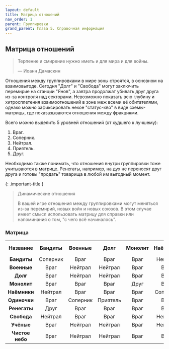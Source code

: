 ```yaml
---
layout: default
title: Матрица отношений
nav_order: 1
parent: Группировки
grand_parent: Глава 5. Справочная информация
---
```


## Матрица отношений

> Терпение и смирение нужно иметь и для мира и для войны.
>
> 	— Иоанн Дамаскин

Отношения между группировками в мире зоны строятся, в основном на взаимовыгоде. Сегодня "Долг" и "Свобода" могут заключить перемирие на станции "Янов", а завтра продолжат убивать друг друга из-за контроля над секторами. Невозможно показать всю глубину и хитросплетения взаимоотношений в зоне меж всеми её обитателями, однако можно зафиксировать некое "статус-кво" в виде схемы-матрицы, где показазываются отношения между фракциями.

Всего можно выделить 5 уровней отношений (от худшего к лучшему):
1. Враг. 
2. Соперник.
3. Нейтрал.
4. Приятель.
5. Друг.

Необходимо также понимать, что отношения внутри группировки тоже учитываются в матрице. Ренегаты, например, на дух не переносят друг друга и готовы "продать" товарища в любой им выгодный момент. 

{: .important-title }
> Динамические отношения
>
> В вашей игре отношения между группировками могут меняться из-за перемирий, новых войн и новых союзов.
> В этом случае имеет смысл использовать матрицу для справки или напоминания о том, "с чего всё начиналось".

### Матрица

|                 	|             	|             	|          	|             	|              	|              	|              	|             	|            	|                 	|
|:---------------:	|:-----------:	|:-----------:	|:--------:	|:-----------:	|:------------:	|:------------:	|:------------:	|:-----------:	|:----------:	|:---------------:	|
|   **Название**  	| **Бандиты** 	| **Военные** 	| **Долг** 	| **Монолит** 	| **Наёмники** 	| **Одиночки** 	| **Ренегаты** 	| **Свобода** 	| **Учёные** 	| **Чистое небо** 	|
|   **Бандиты**   	|   Соперник  	|     Враг    	|   Враг   	|     Враг    	|    Нейтрал   	|     Враг     	|   Приятель   	|   Нейтрал   	|    Враг    	|       Враг      	|
|   **Военные**   	|     Враг    	|   Нейтрал   	|  Нейтрал 	|     Враг    	|     Враг     	|     Враг     	|     Враг     	|     Враг    	|   Нейтрал  	|     Нейтрал     	|
|     **Долг**    	|     Враг    	|   Нейтрал   	|  Нейтрал 	|     Враг    	|     Враг     	|    Нейтрал   	|     Враг     	|     Враг    	|  Приятель  	|     Нейтрал     	|
|   **Монолит**   	|     Враг    	|     Враг    	|   Враг   	|     Друг    	|     Враг     	|     Враг     	|     Враг     	|     Враг    	|    Враг    	|       Враг      	|
|   **Наёмники**  	|   Нейтрал   	|     Враг    	|   Враг   	|     Враг    	|   Соперник   	|     Враг     	|     Враг     	|   Нейтрал   	|   Нейтрал  	|       Враг      	|
|   **Одиночки**  	|     Враг    	|   Соперник  	| Приятель 	|     Враг    	|     Враг     	|   Приятель   	|     Враг     	|   Приятель  	|  Приятель  	|     Нейтрал     	|
|   **Ренегаты**  	|     Друг    	|     Враг    	|   Враг   	|     Враг    	|     Враг     	|     Враг     	|   Соперник   	|     Враг    	|    Враг    	|       Враг      	|
|   **Свобода**   	|   Нейтрал   	|     Враг    	|   Враг   	|     Враг    	|    Нейтрал   	|    Нейтрал   	|     Враг     	|     Друг    	|  Приятель  	|     Нейтрал     	|
|    **Учёные**   	|     Враг    	|   Нейтрал   	|  Нейтрал 	|     Враг    	|    Нейтрал   	|    Нейтрал   	|     Враг     	|   Нейтрал   	|   Нейтрал  	|     Нейтрал     	|
| **Чистое небо** 	|     Враг    	|   Нейтрал   	|  Нейтрал 	|     Враг    	|     Враг     	|    Нейтрал   	|     Враг     	|   Приятель  	|  Приятель  	|     Приятель    	|